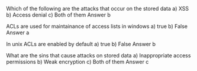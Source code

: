 Which of the following are the attacks that occur on the stored data
a) XSS
b) Access denial
c) Both of them
Answer b

ACLs are used for maintainance of access lists in windows
a) true
b) False
Answer a

In unix ACLs are enabled by default
a) true
b) False
Answer b

What are the sins that cause attacks on stored data
a) Inappropriate access permissions
b) Weak encryption
c) Both of them
Answer c

